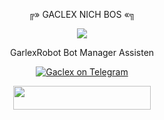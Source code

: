  <p align="center"> ╔» GACLEX NICH BOS «╗ </p>


 <p align="center"> 
   <img src="https://telegra.ph/file/cfd6da4f2c4f098d69876.jpg"></p>

 

 <p align="center"> GarlexRobot
Bot Manager Assisten </p>


<p align="center">
<a href="https://t.me/gaclexbot"> <img src="https://img.shields.io/badge/Gaclex-Robot-blue?&logo=telegram" alt="Gaclex on Telegram" /> </a><br>







<p align="center"><a href="https://heroku.com/deploy?template=https://github.com/Ergans33/GaclexRobot"> <img src="https://img.shields.io/badge/Deploy%20To%20Heroku-blue?style=for-the-badge&logo=heroku" width="220" height="38.45"/></a></p>

